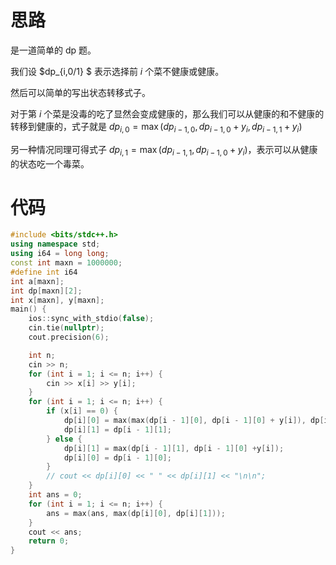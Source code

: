 # 思路
是一道简单的 dp 题。

我们设 $dp_{i,0/1} $ 表示选择前 $i$ 个菜不健康或健康。

然后可以简单的写出状态转移式子。

对于第 $i$ 个菜是没毒的吃了显然会变成健康的，那么我们可以从健康的和不健康的转移到健康的，式子就是 $dp_{i,0}=\max(dp_{i-1,0},dp_{i-1,0}+y_i,dp_{i-1,1}+y_i)$

另一种情况同理可得式子 $dp_{i,1}=\max(dp_{i-1,1},dp_{i-1,0}+y_i)$，表示可以从健康的状态吃一个毒菜。

# 代码
```cpp
#include <bits/stdc++.h>
using namespace std;
using i64 = long long;
const int maxn = 1000000;
#define int i64
int a[maxn];
int dp[maxn][2];
int x[maxn], y[maxn];
main() {
	ios::sync_with_stdio(false);
	cin.tie(nullptr);
	cout.precision(6);

	int n;
	cin >> n;
	for (int i = 1; i <= n; i++) {
		cin >> x[i] >> y[i];
	}
	for (int i = 1; i <= n; i++) {
		if (x[i] == 0) {
			dp[i][0] = max(max(dp[i - 1][0], dp[i - 1][0] + y[i]), dp[i - 1][1] + y[i]);
			dp[i][1] = dp[i - 1][1];
		} else {
			dp[i][1] = max(dp[i - 1][1], dp[i - 1][0] +y[i]);
			dp[i][0] = dp[i - 1][0];
		}
		// cout << dp[i][0] << " " << dp[i][1] << "\n\n";
	}
	int ans = 0;
	for (int i = 1; i <= n; i++) {
		ans = max(ans, max(dp[i][0], dp[i][1]));
	}
	cout << ans;
	return 0;
}

```